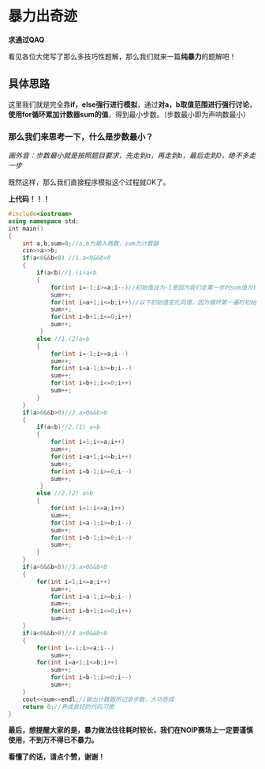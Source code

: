 # **暴力出奇迹**

**求通过QAQ**

看见各位大佬写了那么多技巧性题解，那么我们就来一篇**纯暴力**的题解吧！

## 具体思路
这里我们就是完全靠**if，else强行进行模拟**，通过**对a，b取值范围进行强行讨论**，**使用for循环累加计数器sum的值**，得到最小步数。（步数最小即为声响数最小）

###  那么我们来思考一下，什么是步数最小？
 
 _画外音：步数最小就是按照题目要求，先走到a，再走到b，最后走到0，绝不多走一步_ 
 
 既然这样，那么我们直接程序模拟这个过程就OK了。
 
**上代码！！！**
```cpp
#include<iostream>
using namespace std;
int main()
{
	int a,b,sum=0;//a,b为输入两数，sum为计数器 
	cin>>a>>b;
	if(a<0&&b<0) //1.a<0&&b<0 
	{
		if(a<b)//1.(1)a<b
		{
			for(int i=-1;i>=a;i--)//初始值设为-1是因为我们走第一步时sum值为1，这意味着位置从0到-1发生了改变  
			sum++;
			for(int i=a+1;i<=b;i++)//以下初始值变化同理，因为循环第一遍时初始值不变，但步数增加，我们只能通过设定初始值来实现第一次位置变化(滑稽.jpg) 
			sum++;
			for(int i=b+1;i<=0;i++)
			sum++;
		 } 
		else //1.(2)a>b
		{
			for(int i=-1;i>=a;i--)
			sum++;
			for(int i=a-1;i>=b;i--)
			sum++;
			for(int i=b+1;i<=0;i++)
			sum++;
		}
	}
	if(a>0&&b>0)//2.a>0&&b>0
	{
		if(a<b)//2.(1) a<b
		{
			for(int i=1;i<=a;i++)
			sum++;
			for(int i=a+1;i<=b;i++)
			sum++;
			for(int i=b-1;i>=0;i--)
			sum++;
		 } 
		else //2.(2) a>b
		{
			for(int i=1;i<=a;i++)
			sum++;
			for(int i=a-1;i>=b;i--)
			sum++;
			for(int i=b-1;i>=0;i--)
			sum++;
		}
	}
	if(a>0&&b<0)//3.a>0&&b<0
	{
		for(int i=1;i<=a;i++)
			sum++;
			for(int i=a-1;i>=b;i--)
			sum++;
			for(int i=b+1;i<=0;i++)
			sum++;
	}
	if(a<0&&b>0)//4.a<0&&b>0
	{
		for(int i=-1;i>=a;i--)
			sum++;
		for(int i=a+1;i<=b;i++)
			sum++;
			for(int i=b-1;i>=0;i--)
			sum++;
	}
	cout<<sum<<endl;//输出计数器所记录步数，大功告成 
	return 0;//养成良好的代码习惯 
}
```
**最后，想提醒大家的是，暴力做法往往耗时较长，我们在NOIP赛场上一定要谨慎使用，不到万不得已不暴力。**

**看懂了的话，请点个赞，谢谢！**